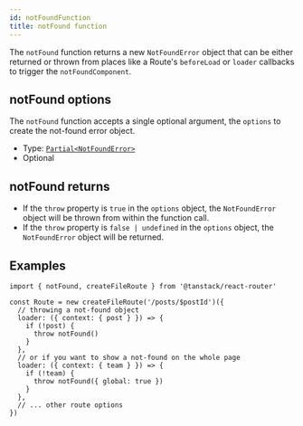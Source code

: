 ```yaml
---
id: notFoundFunction
title: notFound function
---
```


The `notFound` function returns a new `NotFoundError` object that can be either returned or thrown from places like a Route's `beforeLoad` or `loader` callbacks to trigger the `notFoundComponent`.

## notFound options

The `notFound` function accepts a single optional argument, the `options` to create the not-found error object.

- Type: [`Partial<NotFoundError>`](../NotFoundErrorType)
- Optional

## notFound returns

- If the `throw` property is `true` in the `options` object, the `NotFoundError` object will be thrown from within the function call.
- If the `throw` property is `false | undefined` in the `options` object, the `NotFoundError` object will be returned.

## Examples

```tsx
import { notFound, createFileRoute } from '@tanstack/react-router'

const Route = new createFileRoute('/posts/$postId')({
  // throwing a not-found object
  loader: ({ context: { post } }) => {
    if (!post) {
      throw notFound()
    }
  },
  // or if you want to show a not-found on the whole page
  loader: ({ context: { team } }) => {
    if (!team) {
      throw notFound({ global: true })
    }
  },
  // ... other route options
})
```
